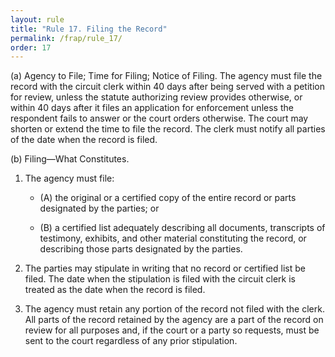 ```yaml
---
layout: rule
title: "Rule 17. Filing the Record"
permalink: /frap/rule_17/
order: 17
---
```


(a) Agency to File; Time for Filing; Notice of Filing. The agency must file the record with the circuit clerk within 40 days after being served with a petition for review, unless the statute authorizing review provides otherwise, or within 40 days after it files an application for enforcement unless the respondent fails to answer or the court orders otherwise. The court may shorten or extend the time to file the record. The clerk must notify all parties of the date when the record is filed.


(b) Filing—What Constitutes.


1. The agency must file:


    - (A) the original or a certified copy of the entire record or parts designated by the parties; or


    - (B) a certified list adequately describing all documents, transcripts of testimony, exhibits, and other material constituting the record, or describing those parts designated by the parties.


2. The parties may stipulate in writing that no record or certified list be filed. The date when the stipulation is filed with the circuit clerk is treated as the date when the record is filed.


3. The agency must retain any portion of the record not filed with the clerk. All parts of the record retained by the agency are a part of the record on review for all purposes and, if the court or a party so requests, must be sent to the court regardless of any prior stipulation.
